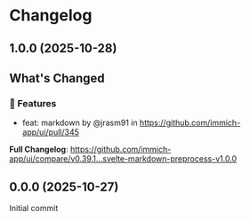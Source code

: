 # Changelog

## 1.0.0 (2025-10-28)

<!-- Release notes generated using configuration in .github/release.yml at main -->

## What's Changed
### 🚀 Features
* feat: markdown by @jrasm91 in https://github.com/immich-app/ui/pull/345


**Full Changelog**: https://github.com/immich-app/ui/compare/v0.39.1...svelte-markdown-preprocess-v1.0.0

## 0.0.0 (2025-10-27)

Initial commit
